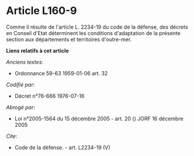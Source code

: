 # Article L160-9

Comme il résulte de l'article L. 2234-19 du code de la défense, des décrets en Conseil d'Etat déterminent les conditions
d'adaptation de la présente section aux départements et territoires d'outre-mer.

**Liens relatifs à cet article**

_Anciens textes_:

  - Ordonnance 59-63 1959-01-06 art. 32

_Codifié par_:

  - Décret n°76-666 1976-07-16

_Abrogé par_:

  - Loi n°2005-1564 du 15 décembre 2005 - art. 20 () JORF 16 décembre 2005

_Cite_:

  - Code de la défense. - art. L2234-19 (V)
